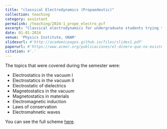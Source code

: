 ```yaml
---
title: "classical Electrodynamics (Propaedeutic)"
collection: teaching
category: assistant
permalink: /teaching/2024-1_prope_electro_pcf
excerpt: "Classical electrodynamics for undergraduate students trying to enter to the Postgraduate in Physical Sciences UNAM (semester 2024-1)"
date: 01-01-2024
venue: 'Physics Institute, UNAM'
slidesurl: #'http://academicpages.github.io/files/slides1.pdf'
paperurl: #'https://www.acmor.org/publicaciones/el-dinero-que-no-existe-criptomonedas-y-energ-as-renovables'
citation: #'.'
---
```


The topics that were covered during the semester were:
- Electrostatics in the vacuum I
- Electrostatics in the vacuum II
- Electrostatic of dielectrics
- Magnetostatics in the vacuum
- Magnetostatics in materials
- Electromagnetic induction
- Laws of conservation
- Electromahnetic waves

You can see the full scheme [here](https://www.posgrado.fisica.unam.mx/files/PropeElectromagnetismo2015.pdf).